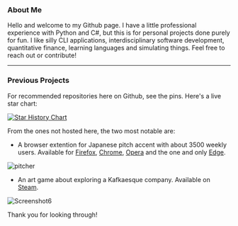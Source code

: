 ### About Me

Hello and welcome to my Github page. I have a little professional experience with Python and C#, but this is for personal projects done purely for fun. I like silly CLI applications, interdisciplinary software development, quantitative finance, learning languages and simulating things. Feel free to reach out or contribute!

---

### Previous Projects
For recommended repositories here on Github, see the pins. Here's a live star chart:

[![Star History Chart](https://api.star-history.com/svg?repos=file-acomplaint/kakikun,file-acomplaint/GodoTeX,file-acomplaint/kyun,file-acomplaint/knottingham&type=Date)](https://star-history.com/#file-acomplaint/kakikun&file-acomplaint/GodoTeX&file-acomplaint/kyun&file-acomplaint/knottingham&Date)

From the ones not hosted here, the two most notable are:
- A browser extention for Japanese pitch accent with about 3500 weekly users. Available for [Firefox](https://addons.mozilla.org/de/firefox/addon/pitcher/), [Chrome](https://chrome.google.com/webstore/detail/jisho-pitcher/fgnpplmalkhmcilpgbngpmdgfnodknce), [Opera](https://addons.opera.com/de/extensions/details/jisho-pitcher/) and the one and only [Edge](https://microsoftedge.microsoft.com/addons/detail/jishopitcher/pkenagekmgcdcepnleflphmnpnnhfdpc).

![pitcher](https://user-images.githubusercontent.com/42694673/199360769-e917fe7a-d1d3-4e49-96f8-a2684ed42e1d.png)

- An art game about exploring a Kafkaesque company. Available on [Steam](https://store.steampowered.com/app/2121370/rotatePDF_A_Corporate_Tale/).

![Screenshot6](https://user-images.githubusercontent.com/42694673/199360784-cf8a0077-a3ff-4b7d-bf7d-babba21f22df.png)

Thank you for looking through!
